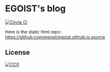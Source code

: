 # EGOIST's blog

[![Circle CI](https://circleci.com/gh/egoist/egoist.github.io.source/tree/master.svg)](https://circleci.com/gh/egoist/egoist.github.io.source/tree/master)

Here is the static html repo: https://github.com/egoist/egoist.github.io.source

## License

[![CC0](http://mirrors.creativecommons.org/presskit/buttons/88x31/svg/cc-zero.svg)](https://creativecommons.org/publicdomain/zero/1.0/)

